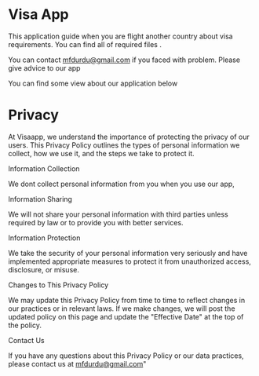 # Visa App

This application guide when you are flight another country about visa requirements. You can find all of required files . 

You can contact mfdurdu@gmail.com if you faced with problem. Please give advice to our app

You can find some view about our application below


# Privacy

At Visaapp, we understand the importance of protecting the privacy of our users. This Privacy Policy outlines the types of personal information we collect, how we use it, and the steps we take to protect it.

Information Collection

We dont collect personal information from you when you use our app, 

Information Sharing

We will not share your personal information with third parties unless required by law or to provide you with better services.

Information Protection

We take the security of your personal information very seriously and have implemented appropriate measures to protect it from unauthorized access, disclosure, or misuse.

Changes to This Privacy Policy

We may update this Privacy Policy from time to time to reflect changes in our practices or in relevant laws. If we make changes, we will post the updated policy on this page and update the "Effective Date" at the top of the policy.

Contact Us

If you have any questions about this Privacy Policy or our data practices, please contact us at mfdurdu@gmail.com"

